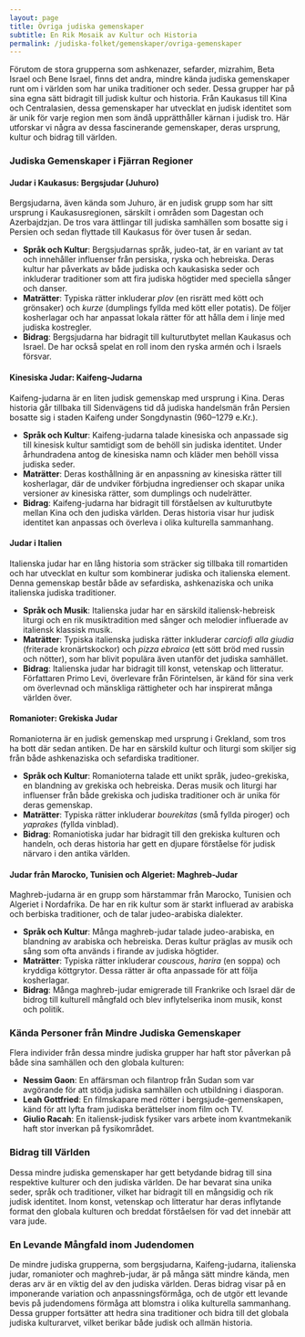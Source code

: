 ```yaml
---
layout: page
title: Övriga judiska gemenskaper
subtitle: En Rik Mosaik av Kultur och Historia
permalink: /judiska-folket/gemenskaper/ovriga-gemenskaper
---
```


Förutom de stora grupperna som ashkenazer, sefarder, mizrahim, Beta Israel och Bene Israel, finns det andra, mindre kända judiska gemenskaper runt om i världen som har unika traditioner och seder. Dessa grupper har på sina egna sätt bidragit till judisk kultur och historia. Från Kaukasus till Kina och Centralasien, dessa gemenskaper har utvecklat en judisk identitet som är unik för varje region men som ändå upprätthåller kärnan i judisk tro. Här utforskar vi några av dessa fascinerande gemenskaper, deras ursprung, kultur och bidrag till världen.

### Judiska Gemenskaper i Fjärran Regioner

#### Judar i Kaukasus: Bergsjudar (Juhuro)

Bergsjudarna, även kända som Juhuro, är en judisk grupp som har sitt ursprung i Kaukasusregionen, särskilt i områden som Dagestan och Azerbajdzjan. De tros vara ättlingar till judiska samhällen som bosatte sig i Persien och sedan flyttade till Kaukasus för över tusen år sedan.

- **Språk och Kultur**: Bergsjudarnas språk, judeo-tat, är en variant av tat och innehåller influenser från persiska, ryska och hebreiska. Deras kultur har påverkats av både judiska och kaukasiska seder och inkluderar traditioner som att fira judiska högtider med speciella sånger och danser.
- **Maträtter**: Typiska rätter inkluderar *plov* (en risrätt med kött och grönsaker) och *kurze* (dumplings fyllda med kött eller potatis). De följer kosherlagar och har anpassat lokala rätter för att hålla dem i linje med judiska kostregler.
- **Bidrag**: Bergsjudarna har bidragit till kulturutbytet mellan Kaukasus och Israel. De har också spelat en roll inom den ryska armén och i Israels försvar.

#### Kinesiska Judar: Kaifeng-Judarna

Kaifeng-judarna är en liten judisk gemenskap med ursprung i Kina. Deras historia går tillbaka till Sidenvägens tid då judiska handelsmän från Persien bosatte sig i staden Kaifeng under Songdynastin (960–1279 e.Kr.).

- **Språk och Kultur**: Kaifeng-judarna talade kinesiska och anpassade sig till kinesisk kultur samtidigt som de behöll sin judiska identitet. Under århundradena antog de kinesiska namn och kläder men behöll vissa judiska seder.
- **Maträtter**: Deras kosthållning är en anpassning av kinesiska rätter till kosherlagar, där de undviker förbjudna ingredienser och skapar unika versioner av kinesiska rätter, som dumplings och nudelrätter.
- **Bidrag**: Kaifeng-judarna har bidragit till förståelsen av kulturutbyte mellan Kina och den judiska världen. Deras historia visar hur judisk identitet kan anpassas och överleva i olika kulturella sammanhang.

#### Judar i Italien

Italienska judar har en lång historia som sträcker sig tillbaka till romartiden och har utvecklat en kultur som kombinerar judiska och italienska element. Denna gemenskap består både av sefardiska, ashkenaziska och unika italienska judiska traditioner.

- **Språk och Musik**: Italienska judar har en särskild italiensk-hebreisk liturgi och en rik musiktradition med sånger och melodier influerade av italiensk klassisk musik.
- **Maträtter**: Typiska italienska judiska rätter inkluderar *carciofi alla giudia* (friterade kronärtskockor) och *pizza ebraica* (ett sött bröd med russin och nötter), som har blivit populära även utanför det judiska samhället.
- **Bidrag**: Italienska judar har bidragit till konst, vetenskap och litteratur. Författaren Primo Levi, överlevare från Förintelsen, är känd för sina verk om överlevnad och mänskliga rättigheter och har inspirerat många världen över.

#### Romanioter: Grekiska Judar

Romanioterna är en judisk gemenskap med ursprung i Grekland, som tros ha bott där sedan antiken. De har en särskild kultur och liturgi som skiljer sig från både ashkenaziska och sefardiska traditioner.

- **Språk och Kultur**: Romanioterna talade ett unikt språk, judeo-grekiska, en blandning av grekiska och hebreiska. Deras musik och liturgi har influenser från både grekiska och judiska traditioner och är unika för deras gemenskap.
- **Maträtter**: Typiska rätter inkluderar *bourekitas* (små fyllda piroger) och *yaprakes* (fyllda vinblad).
- **Bidrag**: Romaniotiska judar har bidragit till den grekiska kulturen och handeln, och deras historia har gett en djupare förståelse för judisk närvaro i den antika världen.

#### Judar från Marocko, Tunisien och Algeriet: Maghreb-Judar

Maghreb-judarna är en grupp som härstammar från Marocko, Tunisien och Algeriet i Nordafrika. De har en rik kultur som är starkt influerad av arabiska och berbiska traditioner, och de talar judeo-arabiska dialekter.

- **Språk och Kultur**: Många maghreb-judar talade judeo-arabiska, en blandning av arabiska och hebreiska. Deras kultur präglas av musik och sång som ofta används i firande av judiska högtider.
- **Maträtter**: Typiska rätter inkluderar *couscous*, *harira* (en soppa) och kryddiga köttgrytor. Dessa rätter är ofta anpassade för att följa kosherlagar.
- **Bidrag**: Många maghreb-judar emigrerade till Frankrike och Israel där de bidrog till kulturell mångfald och blev inflytelserika inom musik, konst och politik.

### Kända Personer från Mindre Judiska Gemenskaper

Flera individer från dessa mindre judiska grupper har haft stor påverkan på både sina samhällen och den globala kulturen:

- **Nessim Gaon**: En affärsman och filantrop från Sudan som var avgörande för att stödja judiska samhällen och utbildning i diasporan.
- **Leah Gottfried**: En filmskapare med rötter i bergsjude-gemenskapen, känd för att lyfta fram judiska berättelser inom film och TV.
- **Giulio Racah**: En italiensk-judisk fysiker vars arbete inom kvantmekanik haft stor inverkan på fysikområdet.

### Bidrag till Världen

Dessa mindre judiska gemenskaper har gett betydande bidrag till sina respektive kulturer och den judiska världen. De har bevarat sina unika seder, språk och traditioner, vilket har bidragit till en mångsidig och rik judisk identitet. Inom konst, vetenskap och litteratur har deras inflytande format den globala kulturen och breddat förståelsen för vad det innebär att vara jude.

### En Levande Mångfald inom Judendomen

De mindre judiska grupperna, som bergsjudarna, Kaifeng-judarna, italienska judar, romanioter och maghreb-judar, är på många sätt mindre kända, men deras arv är en viktig del av den judiska världen. Deras bidrag visar på en imponerande variation och anpassningsförmåga, och de utgör ett levande bevis på judendomens förmåga att blomstra i olika kulturella sammanhang. Dessa grupper fortsätter att hedra sina traditioner och bidra till det globala judiska kulturarvet, vilket berikar både judisk och allmän historia.